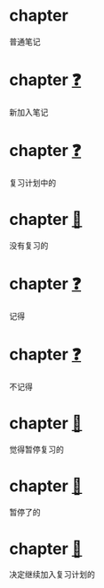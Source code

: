 # chapter

普通笔记

# chapter    [❓](SOH0000009EOT)  ​

新加入笔记

# chapter    [❓](SOH0000001EOT)  ​

复习计划中的

# chapter    [🔔](SOH0000003EOT)  ​

没有复习的

# chapter    [❓](SOH0000004EOT)  ​

记得

# chapter    [❓](SOH0000005EOT)  ​

不记得

# chapter    [📕](SOH0000006EOT)  ​

觉得暂停复习的

# chapter    [📕](SOH0000007EOT)  ​

暂停了的

# chapter    [🔔](SOH0000008EOT)  ​

决定继续加入复习计划的